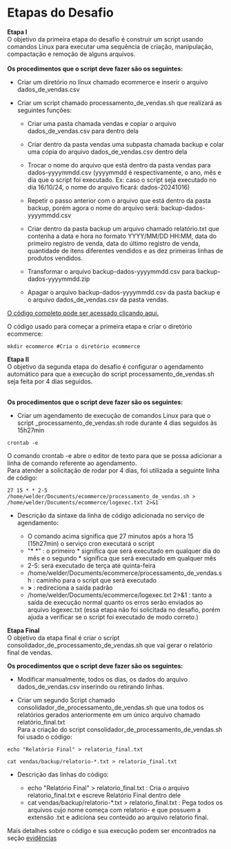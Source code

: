 # Etapas do Desafio  


**Etapa I**  
    O objetivo da primeira etapa do desafio é construir um script usando comandos Linux para executar uma sequência de criação, manipulação, compactação e remoção de alguns arquivos.  <br><br> 
**Os procedimentos que o script deve fazer são os seguintes:**

- Criar um diretório no linux chamado ecommerce e inserir o arquivo dados_de_vendas.csv  

- Criar um script chamado processamento_de_vendas.sh que realizará as seguintes funções:

    - Criar uma pasta chamada vendas e copiar o arquivo dados_de_vendas.csv para dentro dela

    - Criar dentro da pasta vendas uma subpasta chamada backup e colar uma cópia do arquivo dados_de_vendas.csv dentro dela

    - Trocar o nome do arquivo que está dentro da pasta vendas para dados-yyyymmdd.csv (yyyymmdd é respectivamente, o ano, mês e dia que o script foi executado. Ex: caso o script seja executado no dia 16/10/24, o nome do arquivo ficará: dados-20241016)

    - Repetir o passo anterior com o arquivo que está dentro da pasta backup, porém agora o nome do arquivo será: backup-dados-yyyymmdd.csv

    - Criar dentro da pasta backup um arquivo chamado relatório.txt que contenha a data e hora no formato YYYY/MM/DD HH:MM, data do primeiro registro de venda, data do último registro de venda, quantidade de itens diferentes vendidos e as dez primeiras linhas de produtos vendidos.  

    - Transformar o arquivo backup-dados-yyyymmdd.csv para backup-dados-yyyymmdd.zip  

    - Apagar o arquivo backup-dados-yyyymmdd.csv da pasta backup e o arquivo dados_de_vendas.csv da pasta vendas.  

[O código completo pode ser acessado clicando aqui.](/Sprint%201/Desafio/etapa-1/processamento_de_vendas.sh)  

    
O código usado para começar a primeira etapa e criar o diretório ecommerce:
    
    mkdir ecommerce #Cria o diretório ecommerce  
    
    
    

**Etapa II**  
O objetivo da segunda etapa do desafio é configurar o agendamento automático para que a execução do script processamento_de_vendas.sh seja feita por 4 dias seguidos. <br><br>

**Os procedimentos que o script deve fazer são os seguintes:**  
- Criar um agendamento de execução de comandos Linux para que o script _processamento_de_vendas.sh rode durante 4 dias seguidos às 15h27min  
```
crontab -e
```  
O comando crontab -e abre o editor de texto para que se possa adicionar a linha de comando referente ao agendamento.  
Para atender a solicitação de rodar por 4 dias, foi utilizada a seguinte linha de código:    

```  
27 15 * * 2-5 /home/welder/Documents/ecommerce/processamento_de_vendas.sh > /home/welder/Documents/ecommerce/logexec.txt 2>&1
```  

- Descrição da sintaxe da linha de código adicionada no serviço de agendamento:  

    - O comando acima significa que 27 minutos após a hora 15 (15h27min) o serviço cron executará o script  
    - "* *" : o primeiro * significa que será executado em qualquer dia do mês e o segundo * significa que será executado em qualquer mês    
    - 2-5: será executado de terça até quinta-feira
    - /home/welder/Documents/ecommerce/processamento_de_vendas.sh : caminho para o script que será executado  
    - **>** : redireciona a saída padrão   
    - /home/welder/Documents/ecommerce/logexec.txt 2>&1 : tanto a saída de execução normal quanto os erros serão enviados ao arquivo logexec.txt (essa etapa não foi solicitada no desafio, porém ajuda a verificar se o script foi executado de modo correto.)


**Etapa Final**  
O objetivo da etapa final é criar o script consolidador_de_processamento_de_vendas.sh que vai gerar o relatório final de vendas.  

**Os procedimentos que o script deve fazer são os seguintes:**  


- Modificar manualmente, todos os dias, os dados do arquivo dados_de_vendas.csv inserindo ou retirando linhas.  

- Criar um segundo Script chamado consolidador_de_processamento_de_vendas.sh que una todos os relatórios gerados anteriormente em um único arquivo chamado relatório_final.txt  
Para a criação do script consolidador_de_processamento_de_vendas.sh foi usado o código:  

```
echo "Relatório Final" > relatorio_final.txt   

cat vendas/backup/relatorio-*.txt > relatorio_final.txt
```  
- Descrição das linhas do código:

    - echo "Relatório Final" > relatorio_final.txt : Cria o arquivo relatorio_final.txt e escreve Relatório Final dentro dele
    - cat vendas/backup/relatorio-*.txt > relatorio_final.txt : Pega todos os arquivos cujo nome começa com relatorio- e que possuem a extensão .txt e adiciona seu conteúdo ao arquivo relatorio final.  

Mais detalhes sobre o código e sua execução podem ser encontrados na seção [evidências](/Sprint%201/evidencias/README.md)  






